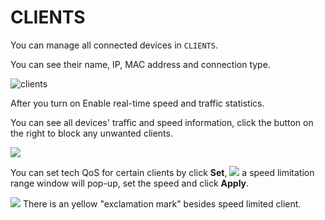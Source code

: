 # CLIENTS

You can manage all connected devices in `CLIENTS`. 

You can see their name, IP, MAC address and connection type.

![clients](https://static.gl-inet.com/docs/en/3/setup/brume/clients/1.png)

After you turn on Enable real-time speed and traffic statistics. 

You can see all devices' traffic and speed information, click the button on the right to block any unwanted clients.

![](https://static.gl-inet.com/docs/en/3/setup/brume/clients/client1.png)


You can set tech QoS for certain clients by click **Set**, 
![](https://static.gl-inet.com/docs/en/3/setup/convexa_b/clients/client2.png)
a speed limitation range window will pop-up, set the speed and click **Apply**.

![](https://static.gl-inet.com/docs/en/3/setup/convexa_b/clients/client3.png)
There is an yellow "exclamation mark" besides speed limited client.
